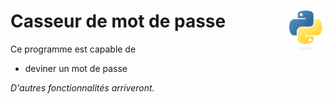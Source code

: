 # **Casseur de mot de passe** <a href="../../"><img align="right" src="../../assets/logo/Python-logo-notext.svg" alt="Python" height="64px"></a>

Ce programme est capable de 
* deviner un mot de passe
<!-- * Lire un fichier de mots clés et de hachage ;
* ...
* Générer des mots de passe ; -->

_D'autres fonctionnalités arriveront._

<!-- [Cahier des charges]() -->